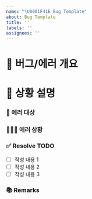 ```yaml
---
name: "\U0001F41E Bug Template"
about: Bug Template
title: ''
labels: ''
assignees: ''
---
```


# 🐞 버그/에러 개요
<!-- 간단하게 한줄로 어떤 버그/에러인지 요약해서 적습니다 -->

# 📝 상황 설명
### 📄  에러 대상
<!-- 에러가 어디서 났는지 적기 -->

### 🕵🏻‍♀️    에러 상황
<!-- 에러가 어떻게 나고 있는지 상세하게 적기 (사진 있으면 첨부) -->

### ✅ Resolve TODO
<!-- 에러/버그 수정 항목 나열하기 (PR할 때에는 모두 체크되어야함) -->
- [ ] 작성 내용 1
- [ ] 작성 내용 2
- [ ] 작성 내용 3

### 📚 Remarks
<!-- 이슈 해결에 있어 비고사항이 있었다면 적기 -->
